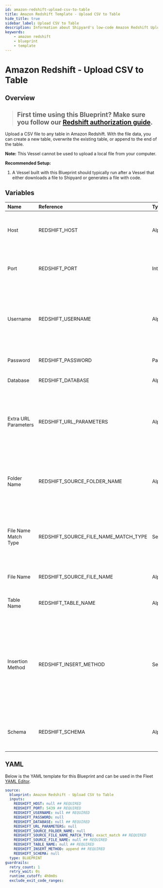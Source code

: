 ```yaml
---
id: amazon-redshift-upload-csv-to-table
title: Amazon Redshift Template - Upload CSV to Table
hide_title: true
sidebar_label: Upload CSV to Table
description: Information about Shipyard's low-code Amazon Redshift Upload CSV to Table blueprint. Upload a CSV file to any table in Amazon Redshift. With the file data, you can create a new table, overwrite the existing table, or append to the end of the table.
keywords:
    - amazon redshift
    - blueprint
    - template
---
```


# Amazon Redshift - Upload CSV to Table

## Overview

> ## **First time using this Blueprint? Make sure you follow our [Redshift authorization guide](https://www.shipyardapp.com/docs/blueprint-library/amazon-redshift/amazon-redshift-authorization/)**.

Upload a CSV file to any table in Amazon Redshift. With the file data, you can create a new table, overwrite the existing table, or append to the end of the table.

**Note:** This Vessel cannot be used to upload a local file from your computer.

**Recommended Setup:**

1. A Vessel built with this Blueprint should typically run after a Vessel that either downloads a file to Shipyard or generates a file with code. 



## Variables

| Name                 | Reference                            | Type         | Required           | Default       | Options                                                                                                                 | Description                                                                                                       |
|:---------------------|:-------------------------------------|:-------------|:-------------------|:--------------|:------------------------------------------------------------------------------------------------------------------------|:------------------------------------------------------------------------------------------------------------------|
| Host                 | REDSHIFT_HOST                        | Alphanumeric | :white_check_mark: | -             | -                                                                                                                       | The domain or the IP address of the database you want to connect to.                                              |
| Port                 | REDSHIFT_PORT                        | Integer      | :white_check_mark: | 5439          | -                                                                                                                       | Port number where the database accepts inbound connections                                                        |
| Username             | REDSHIFT_USERNAME                    | Alphanumeric | :white_check_mark: | -             | -                                                                                                                       | Username configured as part of the database credentials. See Authorization documentation for more information.    |
| Password             | REDSHIFT_PASSWORD                    | Password     | :heavy_minus_sign: | -             | -                                                                                                                       | Password for the provided username                                                                                |
| Database             | REDSHIFT_DATABASE                    | Alphanumeric | :white_check_mark: | -             | -                                                                                                                       | Name of the database to connect to.                                                                               |
| Extra URL Parameters | REDSHIFT_URL_PARAMETERS              | Alphanumeric | :heavy_minus_sign: | -             | -                                                                                                                       | Extra parameters that will be placed at the end of the connection string, after the "?". Must be separated by "&" |
| Folder Name          | REDSHIFT_SOURCE_FOLDER_NAME          | Alphanumeric | :heavy_minus_sign: | -             | -                                                                                                                       | Folder where the file to upload can be found. Leaving blank will search in the current working directory.         |
| File Name Match Type | REDSHIFT_SOURCE_FILE_NAME_MATCH_TYPE | Select       | :white_check_mark: | `exact_match` | Exact Match: `exact_match`<br></br><br></br>Regex Match: `regex_match`                                                  | Determines if the text in "File Name" will match to one or multiple files.                                        |
| File Name            | REDSHIFT_SOURCE_FILE_NAME            | Alphanumeric | :white_check_mark: | -             | -                                                                                                                       | Name of the file to upload to the specified table                                                                 |
| Table Name           | REDSHIFT_TABLE_NAME                  | Alphanumeric | :white_check_mark: | -             | -                                                                                                                       | Name of the table where you want data inserted                                                                    |
| Insertion Method     | REDSHIFT_INSERT_METHOD               | Select       | :white_check_mark: | `append`      | Append Data: `append`<br></br><br></br>Replace Data: `replace`<br></br><br></br>Add Data Only if Table is Empty: `fail` | Determines how the data in your file will be added to the table                                                   |
| Schema               | REDSHIFT_SCHEMA                      | Alphanumeric | :heavy_minus_sign: | -             | -                                                                                                                       | The schema to establish a connection with; if omitted this will default to public.                                |


## YAML

Below is the YAML template for this Blueprint and can be used in the Fleet [YAML Editor](../../reference/fleets.md#yaml-editor).

```yaml
source:
  blueprint: Amazon Redshift - Upload CSV to Table
  inputs:
    REDSHIFT_HOST: null ## REQUIRED
    REDSHIFT_PORT: 5439 ## REQUIRED
    REDSHIFT_USERNAME: null ## REQUIRED
    REDSHIFT_PASSWORD: null 
    REDSHIFT_DATABASE: null ## REQUIRED
    REDSHIFT_URL_PARAMETERS: null 
    REDSHIFT_SOURCE_FOLDER_NAME: null 
    REDSHIFT_SOURCE_FILE_NAME_MATCH_TYPE: exact_match ## REQUIRED
    REDSHIFT_SOURCE_FILE_NAME: null ## REQUIRED
    REDSHIFT_TABLE_NAME: null ## REQUIRED
    REDSHIFT_INSERT_METHOD: append ## REQUIRED
    REDSHIFT_SCHEMA: null 
  type: BLUEPRINT
guardrails:
  retry_count: 1
  retry_wait: 0s
  runtime_cutoff: 4h0m0s
  exclude_exit_code_ranges:
```
